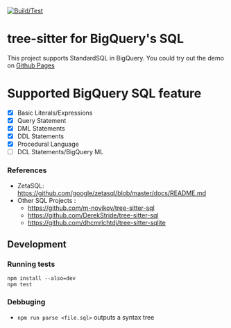 [![Build/Test](https://github.com/TKNGUE/tree-sitter-sql-bigquery/actions/workflows/ci.yml/badge.svg)](https://github.com/TKNGUE/tree-sitter-sql-bigquery/actions/workflows/ci.yml)

# tree-sitter for BigQuery's SQL

This project supports StandardSQL in BigQuery.
You could try out the demo on [Github Pages](https://takegue.github.io/tree-sitter-sql-bigquery/)

# Supported BigQuery SQL feature

- [x] Basic Literals/Expressions
- [x] Query Statement
- [x] DML Statements
- [x] DDL Statements
- [x] Procedural Language
- [ ] DCL Statements/BigQuery ML

### References

- ZetaSQL: https://github.com/google/zetasql/blob/master/docs/README.md
- Other SQL Projects :
    * https://github.com/m-novikov/tree-sitter-sql
    * https://github.com/DerekStride/tree-sitter-sql
    * https://github.com/dhcmrlchtdj/tree-sitter-sqlite

## Development

### Running tests

```
npm install --also=dev
npm test
```

### Debbuging

- `npm run parse <file.sql>` outputs a syntax tree
